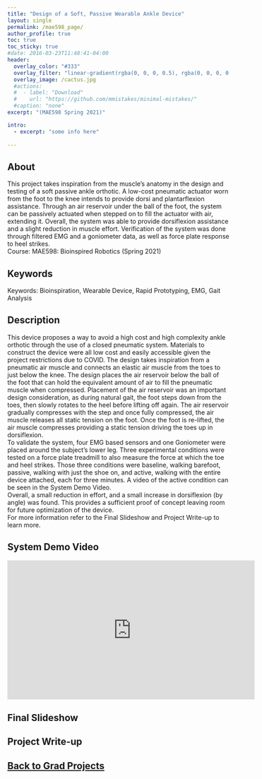 ```yaml
---
title: "Design of a Soft, Passive Wearable Ankle Device"
layout: single
permalink: /mae598_page/
author_profile: true
toc: true
toc_sticky: true
#date: 2016-03-23T11:48:41-04:00
header:
  overlay_color: "#333"
  overlay_filter: "linear-gradient(rgba(0, 0, 0, 0.5), rgba(0, 0, 0, 0.5))"
  overlay_image: /cactus.jpg
  #actions:
  #  - label: "Download"
  #    url: "https://github.com/mmistakes/minimal-mistakes/"
  #caption: "none"
excerpt: "(MAE598 Spring 2021)"

intro: 
  - excerpt: "some info here"   
   
---
```


## About
This project takes inspiration from the muscle’s anatomy in the design and testing of a soft passive ankle orthotic. A low-cost pneumatic actuator worn from the foot to the knee intends to provide dorsi and plantarflexion assistance. Through an air reservoir under the ball of the foot, the system can be passively actuated when stepped on to fill the actuator with air, extending it. Overall, the system was able to provide dorsiflexion assistance and a slight reduction in muscle effort. Verification of the system was done through filtered EMG and a goniometer data, as well as force plate response to heel strikes. <br>
Course: MAE598: Bioinspired Robotics (Spring 2021)

## Keywords
Keywords: Bioinspiration, Wearable Device, Rapid Prototyping, EMG, Gait Analysis

## Description
This device proposes a way to avoid a high cost and high complexity ankle orthotic through the use of a closed pneumatic system. Materials to construct the device were all low cost and easily accessible given the project restrictions due to COVID. The design takes inspiration from a pneumatic air muscle and connects an elastic air muscle from the toes to just below the knee. The design places the air reservoir below the ball of the foot that can hold the equivalent amount of air to fill the pneumatic muscle when compressed. Placement of the air reservoir was an important design consideration, as during natural gait, the foot steps down from the toes, then slowly rotates to the heel before lifting off again. The air reservoir gradually compresses with the step and once fully compressed, the air muscle releases all static tension on the foot. Once the foot is re-lifted, the air muscle compresses providing a static tension driving the toes up in dorsiflexion. <br>
To validate the system, four EMG based sensors and one Goniometer were placed around the subject’s lower leg. Three experimental conditions were tested on a force plate treadmill to also measure the force at which the toe and heel strikes. Those three conditions were baseline, walking barefoot, passive, walking with just the shoe on, and active, walking with the entire device attached, each for three minutes. A video of the active condition can be seen in the System Demo Video. <br>
Overall, a small reduction in effort, and a small increase in dorsiflexion (by angle) was found. This provides a sufficient proof of concept leaving room for future optimization of the device. <br>
For more information refer to the Final Slideshow and Project Write-up to learn more.

## System Demo Video
<iframe width="560" height="315" src="https://www.youtube.com/embed/BBHF2s-hBws" title="YouTube video player" frameborder="0" allow="accelerometer; autoplay; clipboard-write; encrypted-media; gyroscope; picture-in-picture" allowfullscreen></iframe>

## Final Slideshow
<object data="{{ site.url }}{{ site.baseurl }}/_pages/graduate/MAE598/Final Presentation.pdf" width="1000" height="1000" type='application/pdf'></object>

## Project Write-up
<object data="{{ site.url }}{{ site.baseurl }}/_pages/graduate/MAE598/Final Paper.pdf" width="1000" height="1000" type='application/pdf'></object>

## [Back to Grad Projects](/grad_projects/)
